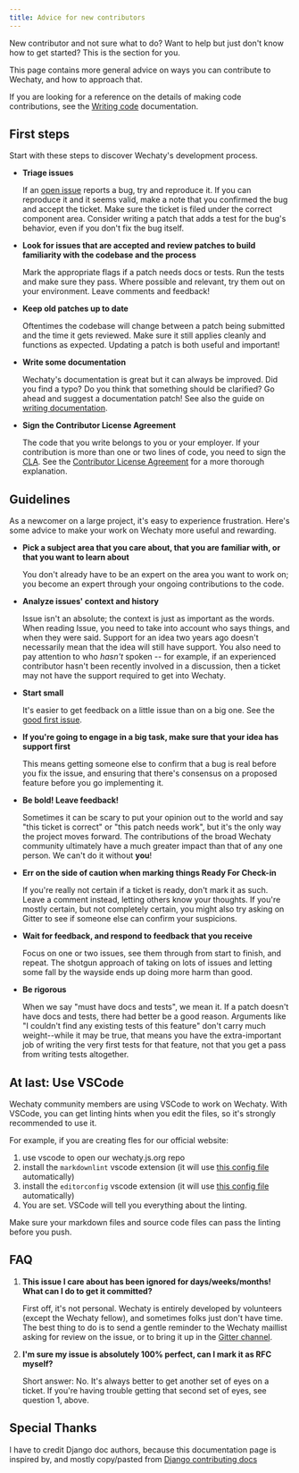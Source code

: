 ```yaml
---
title: Advice for new contributors
---
```


New contributor and not sure what to do? Want to help but just don't know how
to get started? This is the section for you.

This page contains more general advice on ways you can contribute to Wechaty,
and how to approach that.

If you are looking for a reference on the details of making code contributions,
see the [Writing code](coding.md) documentation.

## First steps

Start with these steps to discover Wechaty's development process.

- **Triage issues**

  If an [open issue](https://github.com/wechaty/wechaty/issues?q=is%3Aopen+is%3Aissue)
  reports a bug, try and reproduce it.
  If you can reproduce it and it seems valid,
  make a note that you confirmed the bug
  and accept the ticket. Make sure the ticket is filed under the correct
  component area. Consider writing a patch that adds a test for the bug's
  behavior, even if you don't fix the bug itself.

- **Look for issues that are accepted and review patches to build familiarity
  with the codebase and the process**

  Mark the appropriate flags if a patch needs docs or tests.
  Run the tests and make sure they pass.
  Where possible and relevant, try them out on your environment.
  Leave comments and feedback!

- **Keep old patches up to date**

  Oftentimes the codebase will change between a patch being submitted and the
  time it gets reviewed. Make sure it still applies cleanly and functions as
  expected. Updating a patch is both useful and important!

- **Write some documentation**

  Wechaty's documentation is great but it can always be improved. Did you find
  a typo? Do you think that something should be clarified? Go ahead and
  suggest a documentation patch! See also the guide on [writing documentation](documentation.md).

- **Sign the Contributor License Agreement**

  The code that you write belongs to you or your employer. If your
  contribution is more than one or two lines of code, you need to sign the
  [CLA](https://cla-assistant.io/wechaty/wechaty). See the
  [Contributor License Agreement](https://en.wikipedia.org/wiki/Contributor_License_Agreement)
  for a more thorough explanation.

## Guidelines

As a newcomer on a large project, it's easy to experience frustration. Here's
some advice to make your work on Wechaty more useful and rewarding.

- **Pick a subject area that you care about, that you are familiar with, or
  that you want to learn about**

  You don't already have to be an expert on the area you want to work on; you
  become an expert through your ongoing contributions to the code.

- **Analyze issues' context and history**

  Issue isn't an absolute; the context is just as important as the words.
  When reading Issue, you need to take into account who says things, and when
  they were said. Support for an idea two years ago doesn't necessarily mean
  that the idea will still have support. You also need to pay attention to who
  _hasn't_ spoken -- for example, if an experienced contributor hasn't been
  recently involved in a discussion, then a ticket may not have the support
  required to get into Wechaty.

- **Start small**

  It's easier to get feedback on a little issue than on a big one. See the
  [good first issue](https://github.com/search?q=org%3Awechaty+label%3A%22good+first+issue%22&type=issues).

- **If you're going to engage in a big task, make sure that your idea has
  support first**

  This means getting someone else to confirm that a bug is real before you fix
  the issue, and ensuring that there's consensus on a proposed feature before
  you go implementing it.

- **Be bold! Leave feedback!**

  Sometimes it can be scary to put your opinion out to the world and say "this
  ticket is correct" or "this patch needs work", but it's the only way the
  project moves forward. The contributions of the broad Wechaty community
  ultimately have a much greater impact than that of any one person. We can't
  do it without **you**!

- **Err on the side of caution when marking things Ready For Check-in**

  If you're really not certain if a ticket is ready, don't mark it as
  such. Leave a comment instead, letting others know your thoughts. If you're
  mostly certain, but not completely certain, you might also try asking on Gitter
  to see if someone else can confirm your suspicions.

- **Wait for feedback, and respond to feedback that you receive**

  Focus on one or two issues, see them through from start to finish, and
  repeat. The shotgun approach of taking on lots of issues and letting some
  fall by the wayside ends up doing more harm than good.

- **Be rigorous**

  When we say "must have docs and tests", we mean it. If a patch
  doesn't have docs and tests, there had better be a good reason. Arguments
  like "I couldn't find any existing tests of this feature" don't carry much
  weight--while it may be true, that means you have the extra-important job of
  writing the very first tests for that feature, not that you get a pass from
  writing tests altogether.

## At last: Use VSCode

Wechaty community members are using VSCode to work on Wechaty. With VSCode, you can get linting hints when you edit the files, so it's strongly recommended to use it.

For example, if you are creating fles for our official website:

1. use vscode to open our wechaty.js.org repo
1. install the `markdownlint` vscode extension (it will use [this config file](https://github.com/wechaty/wechaty.js.org/blob/main/.markdownlint.json) automatically)
1. install the `editorconfig` vscode extension (it will use [this config file](https://github.com/wechaty/wechaty.js.org/blob/main/.editorconfig) automatically)
1. You are set. VSCode will tell you everything about the linting.

Make sure your markdown files and source code files can pass the linting before you push.

## FAQ

1. **This issue I care about has been ignored for days/weeks/months! What can
   I do to get it committed?**

   First off, it's not personal. Wechaty is entirely developed by volunteers
   (except the Wechaty fellow), and sometimes folks just don't have time. The
   best thing to do is to send a gentle reminder to the Wechaty maillist
   asking for review on the issue, or to bring it up in the
   [Gitter channel](https://gitter.im/wechaty/wechaty).

2. **I'm sure my issue is absolutely 100% perfect, can I mark it as RFC
   myself?**

   Short answer: No. It's always better to get another set of eyes on a
   ticket. If you're having trouble getting that second set of eyes, see
   question 1, above.

## Special Thanks

I have to credit Django doc authors, because this documentation page is inspired by, and mostly copy/pasted from [Django contributing docs](https://github.com/django/django/blob/main/docs/internals/contributing/new-contributors.txt)
